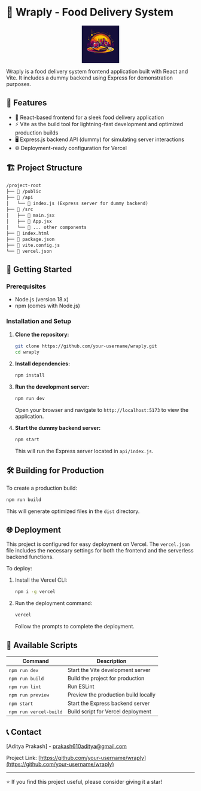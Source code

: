 # 🍔 Wraply - Food Delivery System

<img src="/public/logo.jpg" alt="Wraply Logo" width="100" height="100" style="display: block; margin: auto;"/>

Wraply is a food delivery system frontend application built with React and Vite. It includes a dummy backend using Express for demonstration purposes.

## 🌟 Features

- 🚀 React-based frontend for a sleek food delivery application
- ⚡ Vite as the build tool for lightning-fast development and optimized production builds
- 🖥️ Express.js backend API (dummy) for simulating server interactions
- 🌐 Deployment-ready configuration for Vercel

## 🏗️ Project Structure

```
/project-root
├── 📂 /public
├── 📂 /api
│   └── 📄 index.js (Express server for dummy backend)
├── 📂 /src
│   ├── 📄 main.jsx
│   ├── 📄 App.jsx
│   └── 📂 ... other components
├── 📄 index.html
├── 📄 package.json
├── 📄 vite.config.js
└── 📄 vercel.json
```

## 🚀 Getting Started

### Prerequisites

- Node.js (version 18.x)
- npm (comes with Node.js)

### Installation and Setup

1. **Clone the repository:**
   ```bash
   git clone https://github.com/your-username/wraply.git
   cd wraply
   ```

2. **Install dependencies:**
   ```bash
   npm install
   ```

3. **Run the development server:**
   ```bash
   npm run dev
   ```
   Open your browser and navigate to `http://localhost:5173` to view the application.

4. **Start the dummy backend server:**
   ```bash
   npm start
   ```
   This will run the Express server located in `api/index.js`.

## 🛠️ Building for Production

To create a production build:

```bash
npm run build
```

This will generate optimized files in the `dist` directory.

## 🌐 Deployment

This project is configured for easy deployment on Vercel. The `vercel.json` file includes the necessary settings for both the frontend and the serverless backend functions.

To deploy:

1. Install the Vercel CLI:
   ```bash
   npm i -g vercel
   ```
2. Run the deployment command:
   ```bash
   vercel
   ```
   Follow the prompts to complete the deployment.

## 📜 Available Scripts

| Command | Description |
|---------|-------------|
| `npm run dev` | Start the Vite development server |
| `npm run build` | Build the project for production |
| `npm run lint` | Run ESLint |
| `npm run preview` | Preview the production build locally |
| `npm start` | Start the Express backend server |
| `npm run vercel-build` | Build script for Vercel deployment |


## 📞 Contact

[Aditya Prakash]  - prakash610aditya@gmail.com

Project Link: [https://github.com/your-username/wraply](https://github.com/your-username/wraply)

---

⭐️ If you find this project useful, please consider giving it a star!

